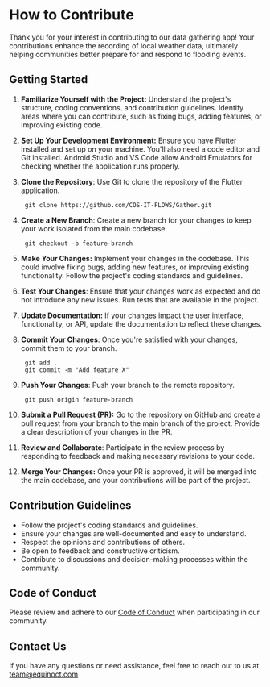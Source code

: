 # How to Contribute

Thank you for your interest in contributing to our data gathering app! Your contributions enhance the recording of local weather data, ultimately helping communities better prepare for and respond to flooding events.

## Getting Started

1. **Familiarize Yourself with the Project:** Understand the project's structure, coding conventions, and contribution guidelines. Identify areas where you can contribute, such as fixing bugs, adding features, or improving existing code.

2. **Set Up Your Development Environment:** Ensure you have Flutter installed and set up on your machine. You'll also need a code editor and Git installed. Android Studio and VS Code allow Android Emulators for checking whether the application runs properly.

3. **Clone the Repository**: Use Git to clone the repository of the Flutter application.

        git clone https://github.com/COS-IT-FLOWS/Gather.git

4. **Create a New Branch**: Create a new branch for your changes to keep your work isolated from the main codebase.

        git checkout -b feature-branch

5. **Make Your Changes:** Implement your changes in the codebase. This could involve fixing bugs, adding new features, or improving existing functionality. Follow the project's coding standards and guidelines.

6. **Test Your Changes**: Ensure that your changes work as expected and do not introduce any new issues. Run tests that are available in the project.

7. **Update Documentation:** If your changes impact the user interface, functionality, or API, update the documentation to reflect these changes.

8. **Commit Your Changes**: Once you're satisfied with your changes, commit them to your branch.

        git add .
        git commit -m "Add feature X"

9. **Push Your Changes**: Push your branch to the remote repository.

        git push origin feature-branch

10. **Submit a Pull Request (PR):** Go to the repository on GitHub and create a pull request from your branch to the main branch of the project. Provide a clear description of your changes in the PR.

11. **Review and Collaborate**: Participate in the review process by responding to feedback and making necessary revisions to your code.

12. **Merge Your Changes:** Once your PR is approved, it will be merged into the main codebase, and your contributions will be part of the project.

## Contribution Guidelines

- Follow the project's coding standards and guidelines.
- Ensure your changes are well-documented and easy to understand.
- Respect the opinions and contributions of others.
- Be open to feedback and constructive criticism.
- Contribute to discussions and decision-making processes within the community.

## Code of Conduct

Please review and adhere to our [Code of Conduct](./CodeofConduct.md) when participating in our community.

## Contact Us

If you have any questions or need assistance, feel free to reach out to us at <team@equinoct.com>
